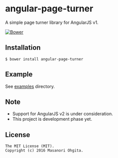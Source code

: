 # angular-page-turner

A simple page turner library for AngularJS v1.

[![Bower](https://img.shields.io/bower/v/angular-page-turner.svg?maxAge=2592000?style=plastic)](http://bower.io/search/?q=angular-page-turner)

## Installation

	$ bower install angular-page-turner

## Example

See [examples](https://github.com/mugifly/angular-page-turner/tree/master/examples) directory.

## Note

* Support for AngularJS v2 is under consideration.
* This project is development phase yet.

## License

```
The MIT License (MIT).
Copyright (c) 2016 Masanori Ohgita.
```
